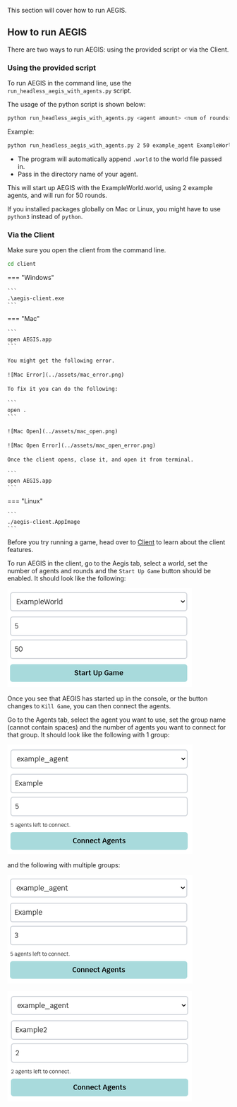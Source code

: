 This section will cover how to run AEGIS.

## How to run AEGIS

There are two ways to run AEGIS: using the provided script or via the Client.

### Using the provided script

To run AEGIS in the command line, use the `run_headless_aegis_with_agents.py` script.

The usage of the python script is shown below:

```bash
python run_headless_aegis_with_agents.py <agent amount> <num of rounds> <agent directory> <world file>
```

Example:

```bash
python run_headless_aegis_with_agents.py 2 50 example_agent ExampleWorld
```

- The program will automatically append `.world` to the world file passed in.
- Pass in the directory name of your agent.

This will start up AEGIS with the ExampleWorld.world, using 2 example agents, and will run for 50 rounds.

If you installed packages globally on Mac or Linux, you might have to use `python3` instead of `python`.

### Via the Client 

Make sure you open the client from the command line.

```bash
cd client
```

=== "Windows"

    ```
    .\aegis-client.exe
    ```

=== "Mac"

    ```
    open AEGIS.app
    ```

    You might get the following error.

    ![Mac Error](../assets/mac_error.png)

    To fix it you can do the following:

    ```
    open .
    ```

    ![Mac Open](../assets/mac_open.png)

    ![Mac Open Error](../assets/mac_open_error.png)

    Once the client opens, close it, and open it from terminal.

    ```
    open AEGIS.app
    ```

=== "Linux"

    ```
    ./aegis-client.AppImage
    ```

Before you try running a game, head over to [Client](./client.md) to learn about the client features.

To run AEGIS in the client, go to the Aegis tab, select a world, set the number of agents and rounds and the `Start Up Game` button should
be enabled. It should look like the following:

![Run Aegis Example](../assets/run_aegis.png)

Once you see that AEGIS has started up in the console, or the button changes to `Kill Game`, you can then connect the agents.

Go to the Agents tab, select the agent you want to use, set the group name (cannot contain spaces) and the number of agents you want to connect for that group.
It should look like the following with 1 group:

![Run Agents Example](../assets/run_agents.png)

and the following with multiple groups:

![Connect 3 Agents](../assets/connect_3.png)

![Connect 2 Agents](../assets/connect_2.png)
